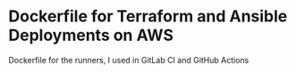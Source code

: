 # Dockerfile for Terraform and Ansible Deployments on AWS
Dockerfile for the runners, I used in GitLab CI and GitHub Actions
